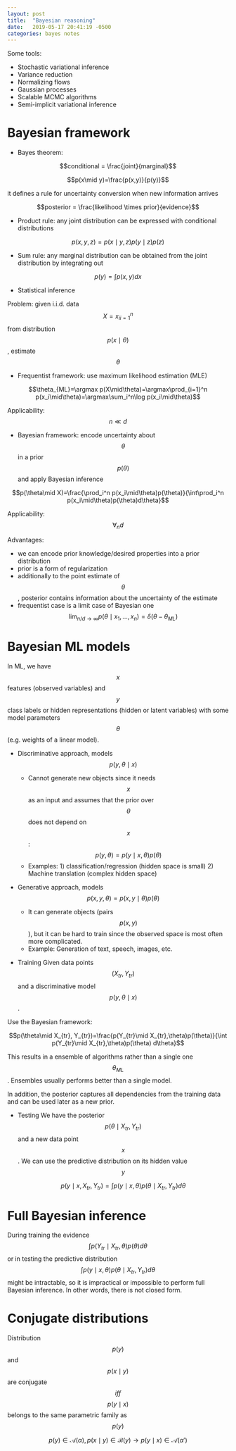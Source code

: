 ```yaml
---
layout: post
title:  "Bayesian reasoning"
date:   2019-05-17 20:41:19 -0500
categories: bayes notes
---
```

Some tools:
- Stochastic variational inference
- Variance reduction
- Normalizing flows
- Gaussian processes
- Scalable MCMC algorithms
- Semi-implicit variational inference

# Bayesian framework
- Bayes theorem:

$$conditional = \frac{joint}{marginal}$$

$$p(x\mid y)=\frac{p(x,y)}{p(y)}$$

it defines a rule for uncertainty conversion when new information arrives

$$posterior = \frac{likelihood \times prior}{evidence}$$

- Product rule: any joint distribution can be expressed with conditional distributions

$$p(x,y,z)=p(x\mid y,z)p(y\mid z)p(z)$$

- Sum rule: any marginal distribution can be obtained from the joint distribution by integrating out

$$p(y)=\int p(x,y)dx$$

- Statistical inference

Problem: given i.i.d. data $$X={x_i}_{i=1}^n$$ from distribution $$p(x\mid\theta)$$, estimate $$\theta$$

  - Frequentist framework: use maximum likelihood estimation (MLE)

  $$\theta_{ML}=\argmax  p(X\mid\theta)=\argmax\prod_{i=1}^n p(x_i\mid\theta)=\argmax\sum_i^n\log p(x_i\mid\theta)$$

  Applicability: $$n\ll d$$

  - Bayesian framework: encode uncertainty about $$\theta$$ in a prior $$p(\theta)$$ and apply Bayesian inference

  $$p(\theta\mid X)=\frac{\prod_i^n p(x_i\mid\theta)p(\theta)}{\int\prod_i^n p(x_i\mid\theta)p(\theta)d\theta}$$

  Applicability: $$\forall_nd$$

  Advantages:
  - we can encode prior knowledge/desired properties into a prior distribution
  - prior is a form of regularization
  - additionally to the point estimate of $$\theta$$, posterior contains information about the uncertainty of the estimate
  - frequentist case is a limit case of Bayesian one
    $$\lim_{n/d\to\infty}p(\theta\mid x_1,\dots,x_n)=\delta(\theta-\theta_{ML})$$

# Bayesian ML models
In ML, we have $$x$$ features (observed variables) and $$y$$ class labels or hidden representations (hidden or latent variables) with some model parameters $$\theta$$ (e.g. weights of a linear model).

- Discriminative approach, models $$p(y,\theta\mid x)$$

  - Cannot generate new objects since it needs $$x$$ as an input and assumes that the prior over $$\theta$$ does not depend on $$x$$: $$p(y,\theta)=p(y\mid x,\theta)p(\theta)$$
  - Examples: 1) classification/regression (hidden space is small) 2) Machine translation (complex hidden space)

- Generative approach, models $$p(x,y,\theta)=p(x,y\mid\theta)p(\theta)$$

  - It can generate objects (pairs $$p(x,y)$$), but it can be hard to train since the observed space is most often more complicated.
  - Example: Generation of text, speech, images, etc.

- Training
Given data points $$(X_{tr}, Y_{tr})$$ and a discriminative model $$p(y,\theta\mid x)$$.

Use the Bayesian framework:

$$p(\theta\mid X_{tr}, Y_{tr})=\frac{p(Y_{tr}\mid X_{tr},\theta)p(\theta)}{\int p(Y_{tr}\mid X_{tr},\theta)p(\theta) d\theta}$$

This results in a ensemble of algorithms rather than a single one $$\theta_{ML}$$. Ensembles usually performs better than a single model.

In addition, the posterior captures all dependencies from the training data and can be used later as a new prior.

- Testing
  We have the posterior $$p(\theta\mid X_{tr},Y_{tr})$$ and a new data point $$x$$. We can use the predictive distribution on its hidden value $$y$$

  $$p(y\mid x, X_{tr},Y_{tr}) = \int p(y\mid x,\theta)p(\theta\mid X_{tr},Y_{tr})d\theta$$


# Full Bayesian inference

 During training the evidence $$\int p(Y_{tr}\mid X_{tr},\theta)p(\theta) d\theta$$ or in testing the predictive distribution $$\int p(y\mid x,\theta)p(\theta\mid X_{tr},Y_{tr})d\theta$$ might be intractable, so it is impractical or impossible to perform full Bayesian inference. In other words, there is not closed form.

# Conjugate distributions

Distribution $$p(y)$$ and $$p(x\mid y)$$ are conjugate $$iff$$ $$p(y\mid x)$$ belongs to the same parametric family as $$p(y)$$

$$p(y)\in\mathcal{A}(\alpha), p(x\mid y)\in\mathcal{B}(y) \rightarrow p(y\mid x)\in\mathcal{A}(\alpha')$$
